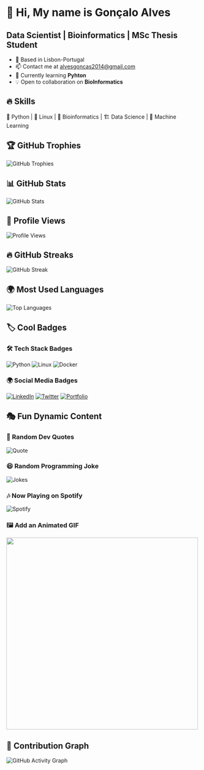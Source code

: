 # 👋 Hi, My name is Gonçalo Alves

## Data Scientist | Bioinformatics | MSc Thesis Student

- 📍 Based in Lisbon-Portugal
- 📫 Contact me at alvesgoncas2014@gmail.com
- 🌱 Currently learning **Pyhton**
- 💡 Open to collaboration on **BioInformatics**

## 🔥 Skills
🐍 Python | 🐧 Linux | 🧬 Bioinformatics | 🏗️ Data Science | 🔬 Machine Learning

## 🏆 GitHub Trophies
![GitHub Trophies](https://github-profile-trophy.vercel.app/?username=yourusername&theme=darkhub&row=2&column=3)

## 📊 GitHub Stats
![GitHub Stats](https://github-readme-stats.vercel.app/api?username=yourusername&show_icons=true&theme=tokyonight)

## 🎯 Profile Views
![Profile Views](https://komarev.com/ghpvc/?username=GonaloAlves&color=blue)

## 🔥 GitHub Streaks
![GitHub Streak](https://github-readme-streak-stats.herokuapp.com/?user=yourusername&theme=tokyonight)

## 🌍 Most Used Languages
![Top Languages](https://github-readme-stats.vercel.app/api/top-langs/?username=yourusername&layout=compact&theme=gruvbox)

## 🏷️ Cool Badges
### 🛠 Tech Stack Badges
![Python](https://img.shields.io/badge/-Python-3776AB?style=flat-square&logo=python&logoColor=white)
![Linux](https://img.shields.io/badge/-Linux-FCC624?style=flat-square&logo=linux&logoColor=black)
![Docker](https://img.shields.io/badge/-Docker-2496ED?style=flat-square&logo=docker&logoColor=white)

### 🌍 Social Media Badges
[![LinkedIn](https://img.shields.io/badge/-LinkedIn-blue?style=flat-square&logo=linkedin&logoColor=white)](https://linkedin.com/in/yourprofile)
[![Twitter](https://img.shields.io/badge/-Twitter-1DA1F2?style=flat-square&logo=twitter&logoColor=white)](https://twitter.com/yourhandle)
[![Portfolio](https://img.shields.io/badge/-Portfolio-green?style=flat-square&logo=website&logoColor=white)](https://yourportfolio.com)

## 🎭 Fun Dynamic Content 
### 📜 Random Dev Quotes
![Quote](https://quotes-github-readme.vercel.app/api?type=horizontal&theme=radical)

### 😆 Random Programming Joke
![Jokes](https://readme-jokes.vercel.app/api)

### 🎶 Now Playing on Spotify
![Spotify](https://novatorem-username.vercel.app/api/spotify)

### 🖼️ Add an Animated GIF
<img src="https://media.giphy.com/media/13HgwGsXF0aiGY/giphy.gif" width="500"/>

## 🌱 Contribution Graph 
![GitHub Activity Graph](https://github-readme-activity-graph.vercel.app/graph?username=GonaloAlves&theme=react-dark)
